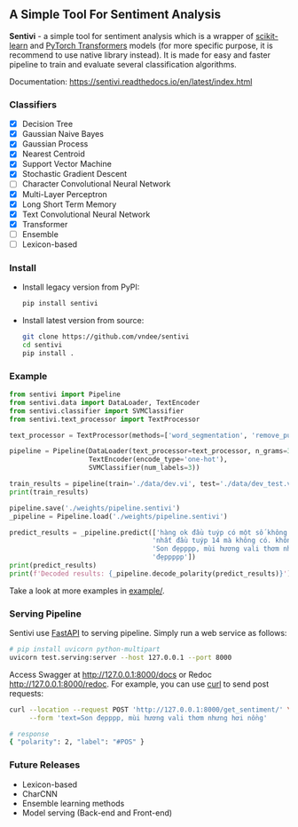 ## A Simple Tool For Sentiment Analysis

**Sentivi** - a simple tool for sentiment analysis which is a wrapper of [scikit-learn](https://scikit-learn.org) and
[PyTorch Transformers](https://huggingface.co/transformers/) models (for more specific purpose, it is recommend to use native library instead). It is made for easy and faster pipeline to train and evaluate several
classification algorithms.

Documentation: https://sentivi.readthedocs.io/en/latest/index.html

### Classifiers

- [x] Decision Tree
- [x] Gaussian Naive Bayes
- [x] Gaussian Process
- [x] Nearest Centroid
- [x] Support Vector Machine
- [x] Stochastic Gradient Descent
- [ ] Character Convolutional Neural Network
- [x] Multi-Layer Perceptron
- [x] Long Short Term Memory
- [x] Text Convolutional Neural Network
- [x] Transformer
- [ ] Ensemble
- [ ] Lexicon-based 

### Install
- Install legacy version from PyPI:
    ```bash
    pip install sentivi
    ```

- Install latest version from source:
    ```bash
    git clone https://github.com/vndee/sentivi
    cd sentivi
    pip install .
    ```

### Example

```python
from sentivi import Pipeline
from sentivi.data import DataLoader, TextEncoder
from sentivi.classifier import SVMClassifier
from sentivi.text_processor import TextProcessor

text_processor = TextProcessor(methods=['word_segmentation', 'remove_punctuation', 'lower'])

pipeline = Pipeline(DataLoader(text_processor=text_processor, n_grams=3),
                    TextEncoder(encode_type='one-hot'),
                    SVMClassifier(num_labels=3))

train_results = pipeline(train='./data/dev.vi', test='./data/dev_test.vi')
print(train_results)

pipeline.save('./weights/pipeline.sentivi')
_pipeline = Pipeline.load('./weights/pipeline.sentivi')

predict_results = _pipeline.predict(['hàng ok đầu tuýp có một số không vừa ốc siết. chỉ được một số đầu thôi .cần '
                                    'nhất đầu tuýp 14 mà không có. không đạt yêu cầu của mình sử dụng',
                                    'Son đẹpppp, mùi hương vali thơm nhưng hơi nồng, chất son mịn, màu lên chuẩn, '
                                    'đẹppppp'])
print(predict_results)
print(f'Decoded results: {_pipeline.decode_polarity(predict_results)}')
```
Take a look at more examples in [example/](https://github.com/vndee/sentivi/tree/master/example).

### Serving Pipeline

Sentivi use [FastAPI](https://fastapi.tiangolo.com/) to serving pipeline. Simply run a web service as follows:

```bash
# pip install uvicorn python-multipart
uvicorn test.serving:server --host 127.0.0.1 --port 8000
```
Access Swagger at http://127.0.0.1:8000/docs or Redoc http://127.0.0.1:8000/redoc. For example, you can use
[curl](https://curl.haxx.se/) to send post requests:

```bash
curl --location --request POST 'http://127.0.0.1:8000/get_sentiment/' \
     --form 'text=Son đẹpppp, mùi hương vali thơm nhưng hơi nồng'

# response
{ "polarity": 2, "label": "#POS" }
```

### Future Releases

- Lexicon-based
- CharCNN
- Ensemble learning methods
- Model serving (Back-end and Front-end)
